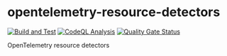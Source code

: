 # opentelemetry-resource-detectors

[![Build and Test](https://github.com/myrotvorets/opentelemetry-resource-detectors/actions/workflows/build.yml/badge.svg)](https://github.com/myrotvorets/opentelemetry-resource-detectors/actions/workflows/build.yml)
[![CodeQL Analysis](https://github.com/myrotvorets/opentelemetry-resource-detectors/actions/workflows/codeql-analysis.yml/badge.svg)](https://github.com/myrotvorets/opentelemetry-resource-detectors/actions/workflows/codeql-analysis.yml)
[![Quality Gate Status](https://sonarcloud.io/api/project_badges/measure?project=myrotvorets_opentelemetry-resource-detectors&metric=alert_status)](https://sonarcloud.io/summary/new_code?id=myrotvorets_opentelemetry-resource-detectors)

OpenTelemetry resource detectors
